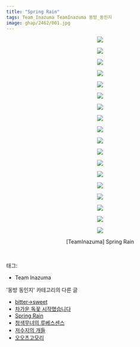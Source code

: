 ```yaml
---
title: "Spring Rain"
tags: Team_Inazuma TeamInazuma 동방_동인지
image: ghap/2462/001.jpg
---
```

<div class="article">
<p style="text-align: center; clear: none; float: none;"><img src="{{ site.nasurl }}/ghap/2462/001.jpg"/></p>
<p style="text-align: center; clear: none; float: none;"><img src="{{ site.nasurl }}/ghap/2462/002.jpg"/></p>
<p style="text-align: center; clear: none; float: none;"><img src="{{ site.nasurl }}/ghap/2462/003.jpg"/></p>
<p style="text-align: center; clear: none; float: none;"><img src="{{ site.nasurl }}/ghap/2462/004.jpg"/></p>
<p style="text-align: center; clear: none; float: none;"><img src="{{ site.nasurl }}/ghap/2462/005.jpg"/></p>
<p style="text-align: center; clear: none; float: none;"><img src="{{ site.nasurl }}/ghap/2462/006.jpg"/></p>
<p style="text-align: center; clear: none; float: none;"><img src="{{ site.nasurl }}/ghap/2462/007.jpg"/></p>
<p style="text-align: center; clear: none; float: none;"><img src="{{ site.nasurl }}/ghap/2462/008.jpg"/></p>
<p style="text-align: center; clear: none; float: none;"><img src="{{ site.nasurl }}/ghap/2462/009.jpg"/></p>
<p style="text-align: center; clear: none; float: none;"><img src="{{ site.nasurl }}/ghap/2462/010.jpg"/></p>
<p style="text-align: center; clear: none; float: none;"><img src="{{ site.nasurl }}/ghap/2462/011.jpg"/></p>
<p style="text-align: center; clear: none; float: none;"><img src="{{ site.nasurl }}/ghap/2462/012.jpg"/></p>
<p style="text-align: center; clear: none; float: none;"><img src="{{ site.nasurl }}/ghap/2462/013.jpg"/></p>
<p style="text-align: center; clear: none; float: none;"><img src="{{ site.nasurl }}/ghap/2462/014.jpg"/></p>
<p style="text-align: center; clear: none; float: none;"><img src="{{ site.nasurl }}/ghap/2462/015.jpg"/></p>
<p style="text-align: center; clear: none; float: none;"><img src="{{ site.nasurl }}/ghap/2462/016.jpg"/></p>
<p style="text-align: center; clear: none; float: none;"><img src="{{ site.nasurl }}/ghap/2462/017.jpg"/></p>
<p style="text-align: center; clear: none; float: none;"><img src="{{ site.nasurl }}/ghap/2462/018.jpg"/></p>
<p style="text-align: center; clear: none; float: none;">[TeamInazuma] Spring Rain</p>
<p><br/></p>
</div><div class="tagTrail">
<p>태그: </p>
<ul>
<li>Team Inazuma</li>
</ul>
</div><div class="another">
<p>'동방 동인지' 카테고리의 다른 글</p>
<ul>
<li><a href="/2016-10-06-ghap_2467">bitter→sweet</a></li>
<li><a href="/2016-10-06-ghap_2464">차가운 독꽃 시작했습니다</a></li>
<li><a href="/2016-10-05-ghap_2462">Spring Rain</a></li>
<li><a href="/2016-10-05-ghap_2461">청색무녀의 루베스센스</a></li>
<li><a href="/2016-10-05-ghap_2459">저수지의 개들</a></li>
<li><a href="/2016-10-05-ghap_2458">오오츠고모리</a></li>
</ul>
</div><div class="cb_module cb_fluid">
<div class="cb_wrt cb_profile">
</div><!-- commentList close -->
</div>